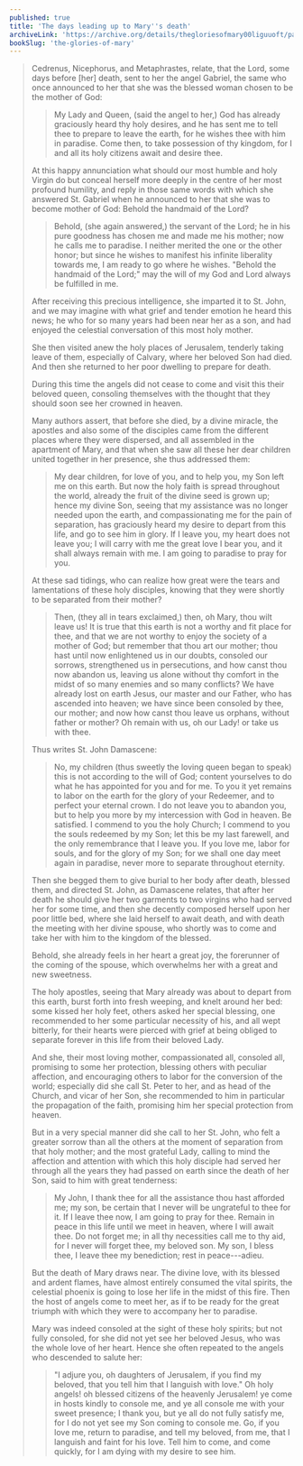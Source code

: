 ```yaml
---
published: true
title: 'The days leading up to Mary''s death'
archiveLink: 'https://archive.org/details/thegloriesofmary00liguuoft/page/484?view=theater'
bookSlug: 'the-glories-of-mary'
---
```


> Cedrenus, Nicephorus, and Metaphrastes, relate, that the Lord, some days before [her] death, sent to her the angel Gabriel, the same who once announced to her that she was the blessed woman chosen to be the mother of God:
>
> > My Lady and Queen, (said the angel to her,) God has already graciously heard thy holy desires, and he has sent me to tell thee to prepare to leave the earth, for he wishes thee with him in paradise. Come then, to take possession of thy kingdom, for I and all its holy citizens await and desire thee.
>
> At this happy annunciation what should our most humble and holy Virgin do but conceal herself more deeply in the centre of her most profound humility, and reply in those same words with which she answered St. Gabriel when he announced to her that she was to become mother of God: Behold the handmaid of the Lord?
>
> > Behold, (she again answered,) the servant of the Lord; he in his pure goodness has chosen me and made me his mother; now he calls me to paradise. I neither merited the one or the other honor; but since he wishes to manifest his infinite liberality towards me, I am ready to go where he wishes. "Behold the handmaid of the Lord;" may the will of my God and Lord always be fulfilled in me.
>
> After receiving this precious intelligence, she imparted it to St. John, and we may imagine with what grief and tender emotion he heard this news; he who for so many years had been near her as a son, and had enjoyed the celestial conversation of this most holy mother.
>
> She then visited anew the holy places of Jerusalem, tenderly taking leave of them, especially of Calvary, where her beloved Son had died. And then she returned to her poor dwelling to prepare for death.
>
> During this time the angels did not cease to come and visit this their beloved queen, consoling themselves with the thought that they should soon see her crowned in heaven.
>
> Many authors assert, that before she died, by a divine miracle, the apostles and also some of the disciples came from the different places where they were dispersed, and all assembled in the apartment of Mary, and that when she saw all these her dear children united together in her presence, she thus addressed them:
>
> > My dear children, for love of you, and to help you, my Son left me on this earth. But now the holy faith is spread throughout the world, already the fruit of the divine seed is grown up; hence my divine Son, seeing that my assistance was no longer needed upon the earth, and compassionating me for the pain of separation, has graciously heard my desire to depart from this life, and go to see him in glory. If I leave you, my heart does not leave you; I will carry with me the great love I bear you, and it shall always remain with me. I am going to paradise to pray for you.
>
> At these sad tidings, who can realize how great were the tears and lamentations of these holy disciples, knowing that they were shortly to be separated from their mother?
>
> > Then, (they all in tears exclaimed,) then, oh Mary, thou wilt leave us! It is true that this earth is not a worthy and fit place for thee, and that we are not worthy to enjoy the society of a mother of God; but remember that thou art our mother; thou hast until now enlightened us in our doubts, consoled our sorrows, strengthened us in persecutions, and how canst thou now abandon us, leaving us alone without thy comfort in the midst of so many enemies and so many conflicts? We have already lost on earth Jesus, our master and our Father, who has ascended into heaven; we have since been consoled by thee, our mother; and now how canst thou leave us orphans, without father or mother? Oh remain with us, oh our Lady! or take us with thee.
>
> Thus writes St. John Damascene:
>
> > No, my children (thus sweetly the loving queen began to speak) this is not according to the will of God; content yourselves to do what he has appointed for you and for me. To you it yet remains to labor on the earth for the glory of your Redeemer, and to perfect your eternal crown. I do not leave you to abandon you, but to help you more by my intercession with God in heaven. Be satisfied. I commend to you the holy Church; I commend to you the souls redeemed by my Son; let this be my last farewell, and the only remembrance that I leave you. If you love me, labor for souls, and for the glory of my Son; for we shall one day meet again in paradise, never more to separate throughout eternity.
>
> Then she begged them to give burial to her body after death, blessed them, and directed St. John, as Damascene relates, that after her death he should give her two garments to two virgins who had served her for some time, and then she decently composed herself upon her poor little bed, where she laid herself to await death, and with death the meeting with her divine spouse, who shortly was to come and take her with him to the kingdom of the blessed.
>
> Behold, she already feels in her heart a great joy, the forerunner of the coming of the spouse, which overwhelms her with a great and new sweetness.
>
> The holy apostles, seeing that Mary already was about to depart from this earth, burst forth into fresh weeping, and knelt around her bed: some kissed her holy feet, others asked her special blessing, one recommended to her some particular necessity of his, and all wept bitterly, for their hearts were pierced with grief at being obliged to separate forever in this life from their beloved Lady.
>
> And she, their most loving mother, compassionated all, consoled all, promising to some her protection, blessing others with peculiar affection, and encouraging others to labor for the conversion of the world; especially did she call St. Peter to her, and as head of the Church, and vicar of her Son, she recommended to him in particular the propagation of the faith, promising him her special protection from heaven.
>
> But in a very special manner did she call to her St. John, who felt a greater sorrow than all the others at the moment of separation from that holy mother; and the most grateful Lady, calling to mind the affection and attention with which this holy disciple had served her through all the years they had passed on earth since the death of her Son, said to him with great tenderness:
>
> > My John, I thank thee for all the assistance thou hast afforded me; my son, be certain that I never will be ungrateful to thee for it. If I leave thee now, I am going to pray for thee. Remain in peace in this life until we meet in heaven, where I will await thee. Do not forget me; in all thy necessities call me to thy aid, for I never will forget thee, my beloved son. My son, I bless thee, I leave thee my benediction; rest in peace---adieu.
>
> But the death of Mary draws near. The divine love, with its blessed and ardent flames, have almost entirely consumed the vital spirits, the celestial phoenix is going to lose her life in the midst of this fire. Then the host of angels come to meet her, as if to be ready for the great triumph with which they were to accompany her to paradise.
>
> Mary was indeed consoled at the sight of these holy spirits; but not fully consoled, for she did not yet see her beloved Jesus, who was the whole love of her heart. Hence she often repeated to the angels who descended to salute her:
>
> > "I adjure you, oh daughters of Jerusalem, if you find my beloved, that you tell him that I languish with love." Oh holy angels! oh blessed citizens of the heavenly Jerusalem! ye come in hosts kindly to console me, and ye all console me with your sweet presence; I thank you, but ye all do not fully satisfy me, for I do not yet see my Son coming to console me. Go, if you love me, return to paradise, and tell my beloved, from me, that I languish and faint for his love. Tell him to come, and come quickly, for I am dying with my desire to see him.
